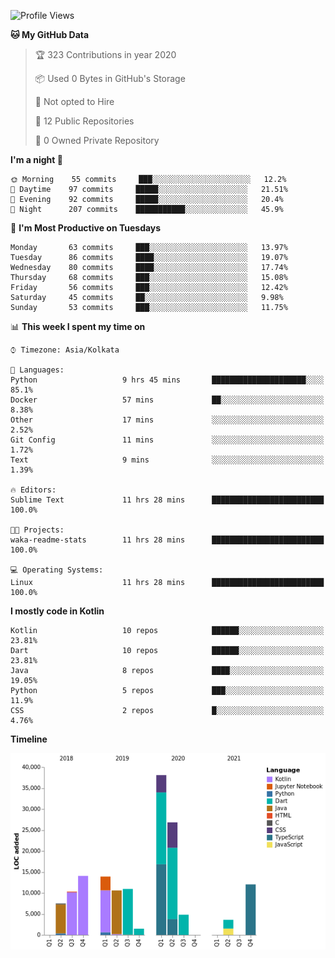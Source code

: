 <!--START_SECTION:waka-->
![Profile Views](http://img.shields.io/badge/Profile%20Views-181-blue)

**🐱 My GitHub Data** 

> 🏆 323 Contributions in year 2020
 > 
> 📦 Used 0 Bytes in GitHub's Storage 
 > 
> 🚫 Not opted to Hire
 > 
> 📜 12 Public Repositories 
 > 
> 🔑 0 Owned Private Repository 
 > 
**I'm a night 🦉** 

```text
🌞 Morning    55 commits     ███░░░░░░░░░░░░░░░░░░░░░░   12.2% 
🌆 Daytime    97 commits     █████░░░░░░░░░░░░░░░░░░░░   21.51% 
🌃 Evening    92 commits     █████░░░░░░░░░░░░░░░░░░░░   20.4% 
🌙 Night      207 commits    ███████████░░░░░░░░░░░░░░   45.9%

```
📅 **I'm Most Productive on Tuesdays** 

```text
Monday       63 commits     ███░░░░░░░░░░░░░░░░░░░░░░   13.97% 
Tuesday      86 commits     ████░░░░░░░░░░░░░░░░░░░░░   19.07% 
Wednesday    80 commits     ████░░░░░░░░░░░░░░░░░░░░░   17.74% 
Thursday     68 commits     ███░░░░░░░░░░░░░░░░░░░░░░   15.08% 
Friday       56 commits     ███░░░░░░░░░░░░░░░░░░░░░░   12.42% 
Saturday     45 commits     ██░░░░░░░░░░░░░░░░░░░░░░░   9.98% 
Sunday       53 commits     ███░░░░░░░░░░░░░░░░░░░░░░   11.75%

```


📊 **This week I spent my time on** 

```text
⌚︎ Timezone: Asia/Kolkata

💬 Languages: 
Python                   9 hrs 45 mins       █████████████████████░░░░   85.1% 
Docker                   57 mins             ██░░░░░░░░░░░░░░░░░░░░░░░   8.38% 
Other                    17 mins             ░░░░░░░░░░░░░░░░░░░░░░░░░   2.52% 
Git Config               11 mins             ░░░░░░░░░░░░░░░░░░░░░░░░░   1.72% 
Text                     9 mins              ░░░░░░░░░░░░░░░░░░░░░░░░░   1.39%

🔥 Editors: 
Sublime Text             11 hrs 28 mins      █████████████████████████   100.0%

🐱‍💻 Projects: 
waka-readme-stats        11 hrs 28 mins      █████████████████████████   100.0%

💻 Operating Systems: 
Linux                    11 hrs 28 mins      █████████████████████████   100.0%

```

**I mostly code in Kotlin** 

```text
Kotlin                   10 repos            ██████░░░░░░░░░░░░░░░░░░░   23.81% 
Dart                     10 repos            ██████░░░░░░░░░░░░░░░░░░░   23.81% 
Java                     8 repos             ████░░░░░░░░░░░░░░░░░░░░░   19.05% 
Python                   5 repos             ███░░░░░░░░░░░░░░░░░░░░░░   11.9% 
CSS                      2 repos             █░░░░░░░░░░░░░░░░░░░░░░░░   4.76%

```


**Timeline**

![Chart not found](https://github.com/prabhatdev/prabhatdev/blob/master/charts/bar_graph.png) 


<!--END_SECTION:waka-->

